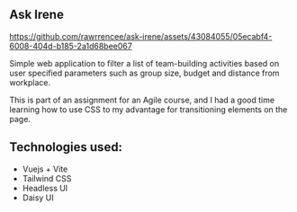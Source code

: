 ## Ask Irene

https://github.com/rawrrencee/ask-irene/assets/43084055/05ecabf4-6008-404d-b185-2a1d68bee067

Simple web application to filter a list of team-building activities based on user specified parameters such as group size, budget and distance from workplace.

This is part of an assignment for an Agile course, and I had a good time learning how to use CSS to my advantage for transitioning elements on the page.

## Technologies used:
* Vuejs + Vite
* Tailwind CSS
* Headless UI
* Daisy UI
